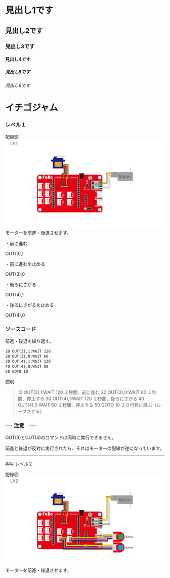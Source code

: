 # 見出し1です
## 見出し2です
### 見出し3です
#### 見出し4です
##### 見出し5です
###### 見出し6です

# イチゴジャム

### レベル１

配線図
![](./img/ichigojam_lv1.png)
モーターを前進・後退させます。

・前に進む

OUT(3),1

・前に進むを止める

OUT(3),0


・後ろにさがる

OUT(4),1

・後ろにさがるを止める

OUT(4),0


### ソースコード

前進・後退を繰り返す。
~~~~
10 OUT(3),1:WAIT 120
20 OUT(3),0:WAIT 60
30 OUT(4),1:WAIT 120
40 OUT(4),0:WAIT 60
50 GOTO 10
~~~~
説明

>10 OUT(3),1:WAIT 120
２秒間、前に進む
>20 OUT(3),0:WAIT 60
１秒間、停止する
>30 OUT(4),1:WAIT 120
２秒間、後ろにさがる
>40 OUT(4),0:WAIT 60
１秒間、停止する
>50 GOTO 10
１０行目に飛ぶ（ループさせる）

### --- 注意　---

OUT(3)とOUT(4)のコマンドは同時に実行できません。

前進と後退が反対に実行されたら、それはモーターの配線が逆になっています。

<hr>
### レベル２

配線図
![](./img/ichigojam_lv2.png)
モーターを前進・後退させます。


